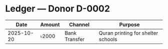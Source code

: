 # Ledger — Donor D-0002

| Date       | Amount | Channel       | Purpose                            |
|------------|--------|---------------|------------------------------------|
| 2025-10-20 | ৳2000 | Bank Transfer | Quran printing for shelter schools |
